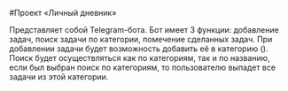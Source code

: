 #Проект «Личный дневник»

Представляет собой Telegram-бота.  Бот имеет 3 функции: добавление задач, поиск задачи по категории, помечение сделанных задач. При добавлении задачи будет возможность добавить её в категорию (). Поиск будет осуществляться как по категориям, так и по названию, если был выбран поиск по категориям, то пользователю выпадет все задачи из этой категории. 
